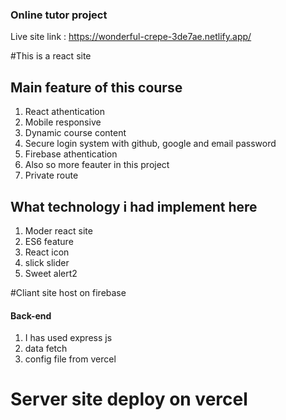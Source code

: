 ### Online tutor project
Live site link : https://wonderful-crepe-3de7ae.netlify.app/

#This is a react site
## Main feature of this course
1. React athentication
2. Mobile responsive
3. Dynamic course content
4. Secure login system with github, google and email password
5. Firebase athentication
6. Also so more feauter in this project
7. Private route

## What technology i had implement here 
1. Moder react site
2. ES6 feature
3. React icon
4. slick slider
5. Sweet alert2 

#Cliant site host on firebase 
#### Back-end 
1. I has  used express js 
2. data fetch 
3. config file from vercel

# Server site deploy on vercel


